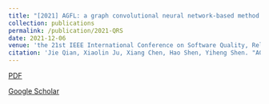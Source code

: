 ```yaml
---
title: "[2021] AGFL: a graph convolutional neural network-based method for fault localization"
collection: publications
permalink: /publication/2021-QRS
date: 2021-12-06
venue: 'the 21st IEEE International Conference on Software Quality, Reliability, and Security, QRS —— CCF C'
citation: 'Jie Qian, Xiaolin Ju, Xiang Chen, Hao Shen, Yiheng Shen. "AGFL: a graph convolutional neural network-based method for fault localization." the 21st International Conference on Software Quality, Reliability, and Security Companion (QRS-C).'
---
```


[PDF](http://ntu-juking.github.io/files/QRS2021.pdf)

[Google Scholar](https://scholar.google.com/scholar?hl=en&as_sdt=0%2C5&q=AGFL%3A+a+graph+convolutional+neural+network-based+method+for+fault+localization&btnG=)


